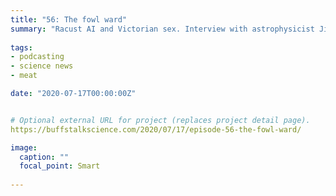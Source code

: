 ```yaml
---
title: "56: The fowl ward"
summary: "Racust AI and Victorian sex. Interview with astrophysicist Jimmy Negus."
  
tags:
- podcasting
- science news
- meat

date: "2020-07-17T00:00:00Z"


# Optional external URL for project (replaces project detail page).
https://buffstalkscience.com/2020/07/17/episode-56-the-fowl-ward/

image:
  caption: ""
  focal_point: Smart
  
---
```

